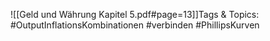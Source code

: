 
![[Geld und Währung Kapitel 5.pdf#page=13]]Tags & Topics:
   #OutputInflationsKombinationen
   #verbinden
   #PhillipsKurven